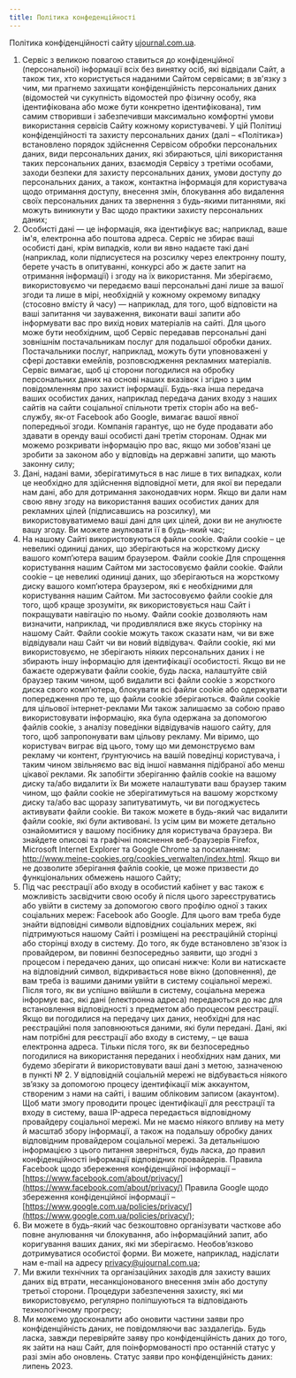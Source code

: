```yaml
---
title: Політика конфеденційності
---
```


Політика конфіденційності сайту [ujournal.com.ua](https://ujournal.com.ua).

1. Сервіс з великою повагою ставиться до конфіденційної (персональної) інформації всіх без винятку осіб, які відвідали Сайт, а також тих, хто користується наданими Сайтом сервісами; в зв'язку з чим, ми прагнемо захищати конфіденційність персональних даних (відомостей чи сукупність відомостей про фізичну особу, яка ідентифікована або може бути конкретно ідентифікована), тим самим створивши і забезпечивши максимально комфортні умови використання сервісів Сайту кожному користувачеві. У цій Політиці конфіденційності та захисту персональних даних (далі – «Політика») встановлено порядок здійснення Сервісом обробки персональних даних, види персональних даних, які збираються, цілі використання таких персональних даних, взаємодія Сервісу з третіми особами, заходи безпеки для захисту персональних даних, умови доступу до персональних даних, а також, контактна інформація для користувача щодо отримання доступу, внесення змін, блокування або видалення своїх персональних даних та звернення з будь-якими питаннями, які можуть виникнути у Вас щодо практики захисту персональних даних;
2. Особисті дані — це інформація, яка ідентифікує вас; наприклад, ваше ім'я, електронна або поштова адреса. Сервіс не збирає ваші особисті дані, крім випадків, коли ви явно надаєте такі дані (наприклад, коли підписуєтеся на розсилку через електронну пошту, берете участь в опитуванні, конкурсі або ж даєте запит на отримання інформації) і згоду на їх використання. Ми зберігаємо, використовуємо чи передаємо ваші персональні дані лише за вашої згоди та лише в мірі, необхідній у кожному окремому випадку (стосовно вмісту й часу) — наприклад, для того, щоб відповісти на ваші запитання чи зауваження, виконати ваші запити або інформувати вас про вихід нових матеріалів на сайті. Для цього може бути необхідним, щоб Сервіс передавав персональні дані зовнішнім постачальникам послуг для подальшої обробки даних. Постачальники послуг, наприклад, можуть бути уповноважені у сфері доставки емейлів, розповсюдження рекламних матеріалів. Сервіс вимагає, щоб ці сторони погодилися на обробку персональних даних на основі наших вказівок і згідно з цим повідомленням про захист інформації. Будь-яка інша передача ваших особистих даних, наприклад передача даних входу з наших сайтів на сайти соціальної спільноти третіх сторін або на веб-службу, як-от Facebook або Google, вимагає вашої явної попередньої згоди. Компанія гарантує, що не буде продавати або здавати в оренду ваші особисті дані третім сторонам. Однак ми можемо розкривати інформацію про вас, якщо ми зобов'язані це зробити за законом або у відповідь на державні запити, що мають законну силу;
3. Дані, надані вами, зберігатимуться в нас лише в тих випадках, коли це необхідно для здійснення відповідної мети, для якої ви передали нам дані, або для дотримання законодавчих норм. Якщо ви дали нам свою явну згоду на використання ваших особистих даних для рекламних цілей (підписавшись на розсилку), ми використовуватимемо ваші дані для цих цілей, доки ви не анулюєте вашу згоду. Ви можете анулювати її в будь-який час;
4. На нашому Сайті використовуються файли cookie. Файли cookie – це невеликі одиниці даних, що зберігаються на жорсткому диску вашого комп’ютера вашим браузером. Файли cookie Для спрощення користування нашим Сайтом ми застосовуємо файли cookie. Файли cookie – це невеликі одиниці даних, що зберігаються на жорсткому диску вашого комп’ютера браузером, які є необхідними для користування нашим Сайтом. Ми застосовуємо файли cookie для того, щоб краще зрозуміти, як використовується наш Сайт і покращувати навігацію по ньому. Файли cookie дозволяють нам визначити, наприклад, чи продивлялися вже якусь сторінку на нашому Сайт. Файли cookie можуть також сказати нам, чи ви вже відвідували наш Сайт чи ви новий відвідувач. Файли cookie, які ми використовуємо, не зберігають ніяких персональних даних і не збирають іншу інформацію для ідентифікації особистості. Якщо ви не бажаєте одержувати файли cookie, будь ласка, налаштуйте свій браузер таким чином, щоб видалити всі файли cookie з жорсткого диска свого комп’ютера, блокувати всі файли cookie або одержувати попередження про те, що файли cookie зберігаються. Файли cookie для цільової інтернет-реклами Ми також залишаємо за собою право використовувати інформацію, яка була одержана за допомогою файлів cookie, з аналізу поведінки відвідувачів нашого сайту, для того, щоб запропонувати вам цільову рекламу. Ми віримо, що користувач виграє від цього, тому що ми демонструємо вам рекламу чи контент, ґрунтуючись на вашій поведінці користувача, і таким чином звільняємо вас від іншої навмання підібраної або менш цікавої реклами. Як запобігти зберіганню файлів cookie на вашому диску та/або видалити їх Ви можете налаштувати ваш браузер таким чином, що файли cookie не зберігатимуться на вашому жорсткому диску та/або вас щоразу запитуватимуть, чи ви погоджуєтесь активувати файли cookie. Ви також можете в будь-який час видалити файли cookie, які були активовані. Із усім цим ви можете детально ознайомитися у вашому посібнику для користувача браузера. Ви знайдете описові та графічні пояснення веб-браузерів Firefox, Microsoft Internet Explorer та Google Chrome за посиланням: http://www.meine-cookies.org/cookies_verwalten/index.html. Якщо ви не дозволите зберігання файлів cookie, це може призвести до функціональних обмежень нашого Сайту;
5. Під час реєстрації або входу в особистий кабінет у вас також є можливість засвідчити свою особу й після цього зареєструватись або увійти в систему за допомогою свого профілю одної з таких соціальних мереж: Facebook або Google. Для цього вам треба буде знайти відповідні символи відповідних соціальних мереж, які підтримуються нашому Сайті і розміщені на реєстраційній сторінці або сторінці входу в систему. До того, як буде встановлено зв'язок із провайдером, ви повинні безпосередньо заявити, що згодні з процесом і передачею даних, що описані нижче: Коли ви натискаєте на відповідний символ, відкривається нове вікно (доповнення), де вам треба із вашими даними увійти в систему соціальної мережі. Після того, як ви успішно ввійшли в систему, соціальна мережа інформує вас, які дані (електронна адреса) передаються до нас для встановлення відповідності з предметом або процесом реєстрації. Якщо ви погодилися на передачу цих даних, необхідні для нас реєстраційні поля заповнюються даними, які були передані. Дані, які нам потрібні для реєстрації або входу в систему, – це ваша електронна адреса. Тільки після того, як ви безпосередньо погодилися на використання переданих і необхідних нам даних, ми будемо зберігати й використовувати ваші дані з метою, зазначеною в пункті № 2. У відповідній соціальній мережі не відбувається ніякого зв’язку за допомогою процесу ідентифікації між аккаунтом, створеним з нами на сайті, і вашим обліковим записом (акаунтом). Щоб мати змогу проводити процес ідентифікації для реєстрації та входу в систему, ваша IP-адреса передається відповідному провайдеру соціальної мережі. Ми не маємо ніякого впливу на мету й масштаб збору інформації, а також на подальшу обробку даних відповідним провайдером соціальної мережі. За детальнішою інформацією з цього питання зверніться, будь ласка, до правил конфіденційності інформації відповідних провайдерів. Правила Facebook щодо збереження конфіденційної інформації – [https://www.facebook.com/about/privacy/](https://www.facebook.com/about/privacy/) Правила Google щодо збереження конфіденційної інформації – [https://www.google.com.ua/policies/privacy/](https://www.google.com.ua/policies/privacy/);
6. Ви можете в будь-який час безкоштовно організувати часткове або повне анулювання чи блокування, або інформаційний запит, або коригування ваших даних, які ми зберігаємо. Необов’язково дотримуватися особистої форми. Ви можете, наприклад, надіслати нам e-mail на адресу [privacy@ujournal.com.ua](mailto:privacy@ujournal.com.ua);
7. Ми вжили технічних та організаційних заходів для захисту ваших даних від втрати, несанкціонованого внесення змін або доступу третьої сторони. Процедури забезпечення захисту, які ми використовуємо, регулярно поліпшуються та відповідають технологічному прогресу;
8. Ми можемо удосконалити або оновити частини заяви про конфіденційність даних, не повідомляючи вас заздалегідь. Будь ласка, завжди перевіряйте заяву про конфіденційність даних до того, як зайти на наш Сайт, для поінформованості про останній статус у разі змін або оновлень. Статус заяви про конфіденційність даних: липень 2023.
